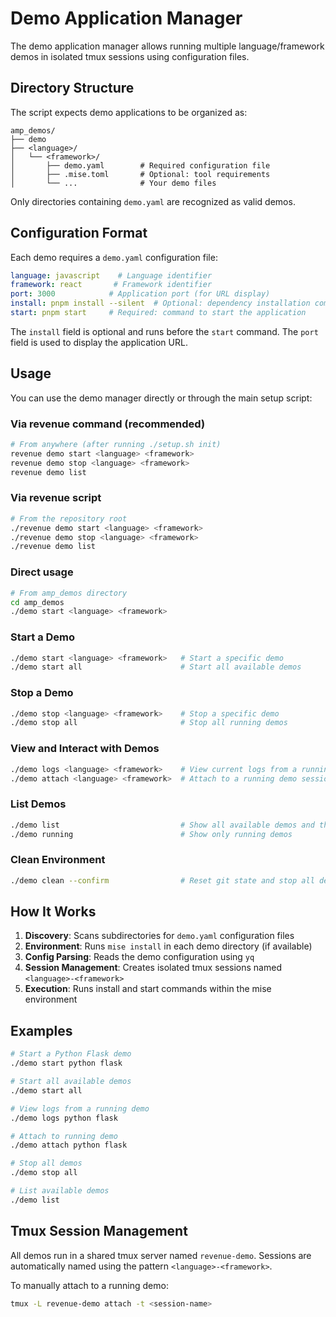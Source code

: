 # Demo Application Manager

The demo application manager allows running multiple language/framework demos in
isolated tmux sessions using configuration files.

## Directory Structure

The script expects demo applications to be organized as:

```
amp_demos/
├── demo
├── <language>/
│   └── <framework>/
│       ├── demo.yaml        # Required configuration file
│       ├── .mise.toml       # Optional: tool requirements
│       └── ...              # Your demo files
```

Only directories containing `demo.yaml` are recognized as valid demos.

## Configuration Format

Each demo requires a `demo.yaml` configuration file:

```yaml
language: javascript    # Language identifier
framework: react       # Framework identifier  
port: 3000            # Application port (for URL display)
install: pnpm install --silent  # Optional: dependency installation command
start: pnpm start     # Required: command to start the application
```

The `install` field is optional and runs before the `start` command. The `port` field is used to display the application URL.

## Usage

You can use the demo manager directly or through the main setup script:

### Via revenue command (recommended)

```bash
# From anywhere (after running ./setup.sh init)
revenue demo start <language> <framework>
revenue demo stop <language> <framework>  
revenue demo list
```

### Via revenue script

```bash
# From the repository root
./revenue demo start <language> <framework>
./revenue demo stop <language> <framework>
./revenue demo list
```

### Direct usage

```bash
# From amp_demos directory
cd amp_demos
./demo start <language> <framework>
```

### Start a Demo

```bash
./demo start <language> <framework>   # Start a specific demo
./demo start all                      # Start all available demos
```

### Stop a Demo

```bash
./demo stop <language> <framework>    # Stop a specific demo
./demo stop all                       # Stop all running demos
```

### View and Interact with Demos

```bash
./demo logs <language> <framework>    # View current logs from a running demo
./demo attach <language> <framework>  # Attach to a running demo session
```

### List Demos

```bash
./demo list                           # Show all available demos and their status
./demo running                        # Show only running demos
```

### Clean Environment

```bash
./demo clean --confirm                # Reset git state and stop all demos
```

## How It Works

1. **Discovery**: Scans subdirectories for `demo.yaml` configuration files
2. **Environment**: Runs `mise install` in each demo directory (if available)
3. **Config Parsing**: Reads the demo configuration using `yq`
4. **Session Management**: Creates isolated tmux sessions named `<language>-<framework>`
5. **Execution**: Runs install and start commands within the mise environment

## Examples

```bash
# Start a Python Flask demo
./demo start python flask

# Start all available demos
./demo start all

# View logs from a running demo
./demo logs python flask

# Attach to running demo
./demo attach python flask

# Stop all demos
./demo stop all

# List available demos
./demo list
```

## Tmux Session Management

All demos run in a shared tmux server named `revenue-demo`. Sessions are automatically named using the pattern `<language>-<framework>`.

To manually attach to a running demo:

```bash
tmux -L revenue-demo attach -t <session-name>
```

